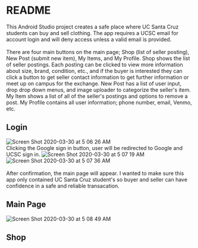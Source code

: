 # README
This Android Studio project creates a safe place where UC Santa Cruz students can buy and sell clothing. 
The app requires a UCSC email for account login and will deny access unless a valid email is provided. <br><br>
There are four main buttons on the main page; Shop (list of seller posting), New Post (submit new item), My Items,
and My Profile. Shop shows the list of seller postings. Each posting can be clicked to view more information about 
size, brand, condition, etc., and if the buyer is interested they can click a button to get seller contact 
information to get further information or meet up on campus for the exchange. New Post has a list of user input, drop
drop down menus, and image uploader to categorize the seller's item. My Item shows a list of all of the seller's postings 
and options to remove a post. My Profile contains all user information; phone number, email, Venmo, etc.

## Login

![Screen Shot 2020-03-30 at 5 06 26 AM](https://user-images.githubusercontent.com/46305741/77923351-34b1a500-7257-11ea-8ad2-4effdca88d50.png) <br>
Clicking the Google sign in button, user will be redirected to Google and UCSC sign in. 
![Screen Shot 2020-03-30 at 5 07 19 AM](https://user-images.githubusercontent.com/46305741/77923446-527f0a00-7257-11ea-89c5-d843986f1527.png) <br>
![Screen Shot 2020-03-30 at 5 07 36 AM](https://user-images.githubusercontent.com/46305741/77923464-56ab2780-7257-11ea-9c69-27c9694a422c.png)<br><br>
After confirmation, the main page will appear. I wanted to make sure this app only contained UC Santa Cruz student's so buyer
and seller can have confidence in a safe and reliable transacation.

## Main Page

![Screen Shot 2020-03-30 at 5 08 49 AM](https://user-images.githubusercontent.com/46305741/77924419-7ee75600-7258-11ea-8892-0bae410f1b3b.png)

## Shop





